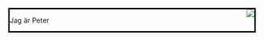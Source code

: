 <div style="border: 3px solid black; overflow: auto">

<img src="img/pb-120-brun.png" style="float: right">

Jag är Peter

</div>
